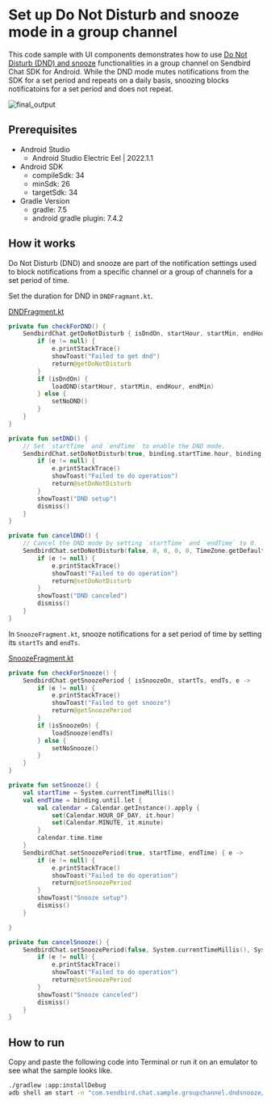 # Set up Do Not Disturb and snooze mode in a group channel

This code sample with UI components demonstrates how to use [Do Not Disturb (DND) and snooze](https://sendbird.com/docs/chat/sdk/v4/android/push-notifications/managing-push-notifications/configure-push-notification-preferences) functionalities in a group channel on Sendbird Chat SDK for Android. While the DND mode mutes notifications from the SDK for a set period and repeats on a daily basis, snoozing blocks notificatoins for a set period and does not repeat. 

![final_output](https://github.com/sendbird/sendbird-chat-sample-android/assets/104121286/a6214c27-610d-4ae7-b201-f734c053339c)

## Prerequisites

+ Android Studio
  + Android Studio Electric Eel | 2022.1.1
+ Android SDK
    + compileSdk: 34
    + minSdk: 26
    + targetSdk: 34
+ Gradle Version
    + gradle: 7.5
    + android gradle plugin: 7.4.2

## How it works

Do Not Disturb (DND) and snooze are part of the notification settings used to block notifications from a specific channel or a group of channels for a set period of time. 

Set the duration for DND in `DNDFragmant.kt`.

[DNDFragment.kt](./app/src/main/java/com/sendbird/chat/sample/groupchannel/dndsnooze/time/DNDFragment.kt#L33-L92)
``` kotlin
private fun checkForDND() {
    SendbirdChat.getDoNotDisturb { isDndOn, startHour, startMin, endHour, endMin, timezone, e ->
        if (e != null) {
            e.printStackTrace()
            showToast("Failed to get dnd")
            return@getDoNotDisturb
        }
        if (isDndOn) {
            loadDND(startHour, startMin, endHour, endMin)
        } else {
            setNoDND()
        }
    }
}

private fun setDND() {
    // Set `startTime` and `endTime` to enable the DND mode.
    SendbirdChat.setDoNotDisturb(true, binding.startTime.hour, binding.startTime.minute, binding.endTime.hour, binding.endTime.minute, TimeZone.getDefault().id) { e ->
        if (e != null) {
            e.printStackTrace()
            showToast("Failed to do operation")
            return@setDoNotDisturb
        }
        showToast("DND setup")
        dismiss()
    }
}

private fun cancelDND() {
    // Cancel the DND mode by setting `startTime` and `endTime` to 0.
    SendbirdChat.setDoNotDisturb(false, 0, 0, 0, 0, TimeZone.getDefault().id) { e ->
        if (e != null) {
            e.printStackTrace()
            showToast("Failed to do operation")
            return@setDoNotDisturb
        }
        showToast("DND canceled")
        dismiss()
    }
}
```

In `SnoozeFragment.kt`, snooze notifications for a set period of time by setting its `startTs` and `endTs`.

[SnoozeFragment.kt](./app/src/main/java/com/sendbird/chat/sample/groupchannel/dndsnooze/time/SnoozeFragment.kt#L33-L101)
``` kotlin
private fun checkForSnooze() {
    SendbirdChat.getSnoozePeriod { isSnoozeOn, startTs, endTs, e ->
        if (e != null) {
            e.printStackTrace()
            showToast("Failed to get snooze")
            return@getSnoozePeriod
        }
        if (isSnoozeOn) {
            loadSnooze(endTs)
        } else {
            setNoSnooze()
        }
    }
}

private fun setSnooze() {
    val startTime = System.currentTimeMillis()
    val endTime = binding.until.let {
        val calendar = Calendar.getInstance().apply {
            set(Calendar.HOUR_OF_DAY, it.hour)
            set(Calendar.MINUTE, it.minute)
        }
        calendar.time.time
    }
    SendbirdChat.setSnoozePeriod(true, startTime, endTime) { e ->
        if (e != null) {
            e.printStackTrace()
            showToast("Failed to do operation")
            return@setSnoozePeriod
        }
        showToast("Snooze setup")
        dismiss()
    }

}

private fun cancelSnooze() {
    SendbirdChat.setSnoozePeriod(false, System.currentTimeMillis(), System.currentTimeMillis() + 100) { e ->
        if (e != null) {
            e.printStackTrace()
            showToast("Failed to do operation")
            return@setSnoozePeriod
        }
        showToast("Snooze canceled")
        dismiss()
    }
}
```

## How to run

Copy and paste the following code into Terminal or run it on an emulator to see what the sample looks like.

``` bash
./gradlew :app:installDebug
adb shell am start -n "com.sendbird.chat.sample.groupchannel.dndsnooze/com.sendbird.chat.sample.groupchannel.dndsnooze.base.SplashActivity" -a android.intent.action.MAIN -c android.intent.category.LAUNCHER --splashscreen-show-icon
```
